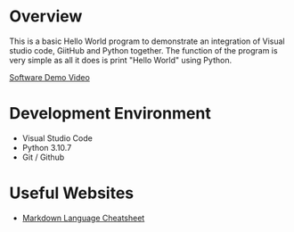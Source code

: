 # Overview

This is a basic Hello World program to demonstrate an integration of Visual studio code, GiitHub and Python together. The function of the program is very simple as all it does is print "Hello World" using Python.

[Software Demo Video](https://www.youtube.com/watch?v=Jx4IrAe9ExU)

# Development Environment

* Visual Studio Code
* Python 3.10.7
* Git / Github

# Useful Websites

* [Markdown Language Cheatsheet](https://www.markdownguide.org/cheat-sheet/)